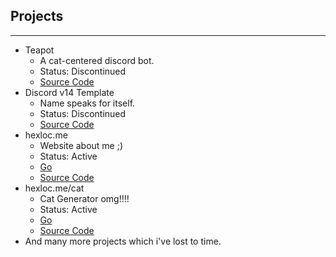 ## Projects

---

- Teapot
  - A cat-centered discord bot.
  - Status: Discontinued
  - [Source Code](https://github.com/Shusz/teapot-source)
- Discord v14 Template
  - Name speaks for itself.
  - Status: Discontinued
  - [Source Code](https://github.com/Shusz/discordjs-v14-template)
- hexloc.me
  - Website about me ;)
  - Status: Active
  - [Go](https://hexloc.me)
  - [Source Code](https://github.com/Shusz/hexloc.me)
- hexloc.me/cat
  - Cat Generator omg!!!!
  - Status: Active
  - [Go](https://hexloc.me/cat)
  - [Source Code](https://github.com/Shusz/hexloc.me)
- And many more projects which i've lost to time.
